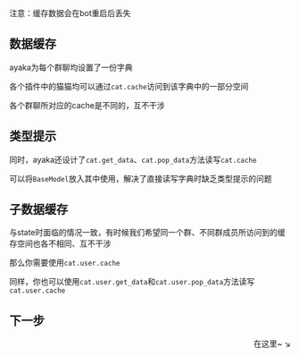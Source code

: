 注意：缓存数据会在bot重启后丢失

## 数据缓存

ayaka为每个群聊均设置了一份字典

各个插件中的猫猫均可以通过`cat.cache`访问到该字典中的一部分空间

各个群聊所对应的cache是不同的，互不干涉

## 类型提示

同时，ayaka还设计了`cat.get_data`、`cat.pop_data`方法读写`cat.cache`

可以将`BaseModel`放入其中使用，解决了直接读写字典时缺乏类型提示的问题

## 子数据缓存

与state时面临的情况一致，有时候我们希望同一个群、不同群成员所访问到的缓存空间也各不相同、互不干涉

那么你需要使用`cat.user.cache`

同样，你也可以使用`cat.user.get_data`和`cat.user.pop_data`方法读写`cat.user.cache`

## 下一步

<div align="right">
    在这里~ ↘
</div>
